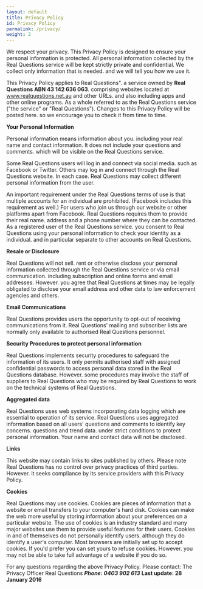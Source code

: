 ```yaml
---
layout: default
title: Privacy Policy
id: Privacy Policy
permalink: /privacy/
weight: 2
---
```


We respect your privacy. This Privacy Policy is designed to ensure your personal information is protected. All personal information collected by the Real Questions service will be kept strictly private and confidential. We collect only information that is needed. and we will tell you how we use it. 

This Privacy Policy applies to Real Questions". a service owned by **Real Questions ABN 43 142 636 063**. comprising websites located at www.realquestions.net.au and other URLs. and also including apps and other online programs. As a whole referred to as the Real Questions service ("the service" or "Real Questions"). Changes to this Privacy Policy will be posted here. so we encourage you to check it from time to time.


**Your Personal Information**

Personal information means information about you. including your real name and contact information. It does not include your questions and comments. which will be visible on the Real Questions service. 

Some Real Questions users will log in and connect via social media. such as Facebook or Twitter. Others may log in and connect through the Real Questions website. In each case. Real Questions may collect different personal information from the user. 

An important requirement under the Real Questions terms of use is that multiple accounts for an individual are prohibited. (Facebook includes this requirement as well.) For users who join us through our website or other platforms apart from Facebook. Real Questions requires them to provide their real name. address and a phone number where they can be contacted. As a registered user of the Real Questions service. you consent to Real Questions using your personal information to check your identity as a individual. and in particular separate to other accounts on Real Questions. 


**Resale or Disclosure**

Real Questions will not sell. rent or otherwise disclose your personal information collected through the Real Questions service or via email communication. including subscription and online forms and email addresses. However. you agree that Real Questions at times may be legally obligated to disclose your email address and other data to law enforcement agencies and others.


**Email Communications**

Real Questions provides users the opportunity to opt-out of receiving communications from it. Real Questions' mailing and subscriber lists are normally only available to authorised Real Questions personnel. 


**Security Procedures to protect personal information**

Real Questions implements security procedures to safeguard the information of its users. It only permits authorised staff with assigned confidential passwords to access personal data stored in the Real Questions database. However. some procedures may involve the staff of suppliers to Real Questions who may be required by Real Questions to work on the technical systems of Real Questions.


**Aggregated data**

Real Questions uses web systems incorporating data logging which are essential to operation of its service. Real Questions uses aggregated information based on all users' questions and comments to identify key concerns. questions and trend data. under strict conditions to protect personal information. Your name and contact data will not be disclosed.


**Links**

This website may contain links to sites published by others. Please note Real Questions has no control over privacy practices of third parties. However. it seeks compliance by its service providers with this Privacy Policy.


**Cookies**

Real Questions may use cookies. Cookies are pieces of information that a website or email transfers to your computer's hard disk. Cookies can make the web more useful by storing information about your preferences on a particular website. The use of cookies is an industry standard and many major websites use them to provide useful features for their users. Cookies in and of themselves do not personally identify users. although they do identify a user's computer. Most browsers are initially set up to accept cookies. If you'd prefer you can set yours to refuse cookies. However. you may not be able to take full advantage of a website if you do so.

For any questions regarding the above Privacy Policy. Please contact: 
The Privacy Officer
Real Questions
***Phone: 0403 902 613***
**Last update: 28 January 2016**